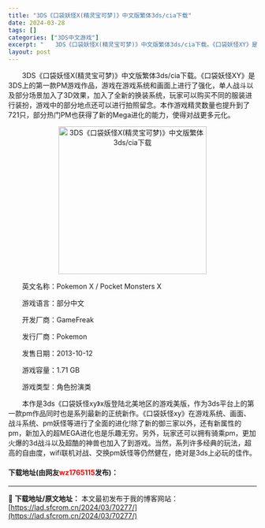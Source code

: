 ```yaml
---
title: "3DS《口袋妖怪X(精灵宝可梦)》中文版繁体3ds/cia下载"
date: 2024-03-28
tags: []
categories: ["3DS中文游戏"]
excerpt: "　　3DS《口袋妖怪X(精灵宝可梦)》中文版繁体3ds/cia下载。《口袋妖怪XY》是3DS上的第一款PM游戏作品，游戏在游戏系统和画面上进行了强化，单人战斗以及部分场景加入了3D效果，加入了全新的换装系统，玩家可以购买不同的服装进行装扮，游戏中的部分地点还可以进行拍照留念。本作游戏精灵数量也提升到&hellip;"
layout: post
---
```


 <p>　　3DS《口袋妖怪X(精灵宝可梦)》中文版繁体3ds/cia下载。《口袋妖怪XY》是3DS上的第一款PM游戏作品，游戏在游戏系统和画面上进行了强化，单人战斗以及部分场景加入了3D效果，加入了全新的换装系统，玩家可以购买不同的服装进行装扮，游戏中的部分地点还可以进行拍照留念。本作游戏精灵数量也提升到了721只，部分热门PM也获得了新的Mega进化的能力，使得对战更多元化。</p> <p align="center"><img align="" border="0" src="https://lad.sfcrom.cn/wp-content/uploads/2024/03/20240328_66054b150fb39.webp" width="300" alt="3DS《口袋妖怪X(精灵宝可梦)》中文版繁体3ds/cia下载" /></p> <p>　　英文名称：Pokemon X / Pocket Monsters X</p> <p>　　游戏语言：部分中文</p> <p>　　开发厂商：GameFreak</p> <p>　　发行厂商：Pokemon</p> <p>　　发售日期：2013-10-12</p> <p>　　游戏容量：1.71 GB</p> <p>　　游戏类型：角色扮演类</p> <p>　　本作是3ds《口袋妖怪xy》x版登陆北美地区的游戏美版，作为3ds平台上的第一款pm作品同时也是系列最新的正统新作。《口袋妖怪xy》在游戏系统、画面、战斗系统、pm妖怪等进行了全面的进化!除了新的御三家以外，还有新属性的pm，新加入的超MEGA进化也是乐趣无穷。另外，玩家还可以拥有骑乘pm，更加火爆的3d战斗以及超酷的神兽也加入了到游戏。当然，系列许多经典的玩法，超高的自由度，wifi联机对战、交换pm妖怪等仍然健在，绝对是3ds上必玩的佳作。</p> <p><h4>下载地址(由网友<font color="red">wz1765115</font>发布)：</h4></p> 

---
📖 **下载地址/原文地址：** 本文最初发布于我的博客网站：[https://lad.sfcrom.cn/2024/03/70277/](https://lad.sfcrom.cn/2024/03/70277/)
